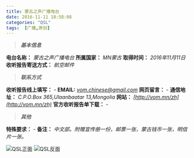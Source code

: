 ```yaml
---
title: 蒙古之声广播电台
date: 2016-11-11 18:58:08
categories: "QSL"
tags:  [广播,原创]
---
```

> ***基本信息***

**电台名称：** *蒙古之声广播电台*
**所属国家：** *MN蒙古*
**取得时间：** *2016年11月11日*
**收听报告寄送方式：** *航空邮件*

<!--more-->

> ***联系方式***

**收听报告线上填写：** *-*
**EMAIL:** *[vom.chinese@gmail.com](mailto:vom.chinese@gmail.com)*
**网页留言：** *-*
**通信地址：** *C.P.O.Box 365,Ulaanbaatar 13,Mongolia*
**网站：** *[http://vom.mn/zh](http://vom.mn/zh)*
**官方收听报告单下载：** *-*

> ***其他***

**特殊要求：** *-*
**备注：** *中文部。附赠宣传册一份，邮票一张，蒙古钱币一张，明信片一张。*

![QSL正面](https://c.ibcl.us/QSL-VOM_20161110/1.jpg "QSL正面")
![QSL反面](https://c.ibcl.us/QSL-VOM_20161110/2.jpg "QSL反面")